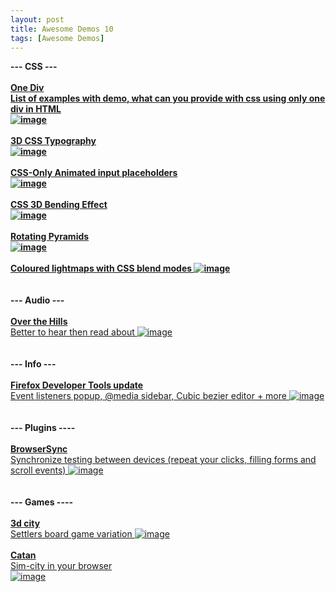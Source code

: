 ```yaml
---
layout: post
title: Awesome Demos 10
tags: [Awesome Demos]
---
```


<div>
    <strong>
        --- CSS ---
    </strong>
    <br/>
    <br/>
    <strong>
        <a href="http://one-div.com/" target="_blank">
            <strong>
                One Div
            </strong>
        </a>
        <br/>
        <a href="http://one-div.com/" target="_blank">
            List of examples with demo, what can you provide with css using only one div in HTML
            <br/>
            <strong>
                <img alt="image" src="https://31.media.tumblr.com/2d2418f39520b739013ec04a147ce86a/tumblr_inline_nacj7ocn6I1qhadd5.png"/>
            </strong>
        </a>
    </strong>
    <br/>
    <br/>
    <strong>
        <a href="http://codepen.io/noahblon/pen/CsxfH" target="_blank">
            3D CSS Typography
        </a>
    </strong>
    <br/>
    <strong>
        <a href="http://codepen.io/noahblon/pen/CsxfH" target="_blank">
            <img alt="image" src="https://31.media.tumblr.com/1b96980522b1e80fe2a9c95afe25442a/tumblr_inline_nacj8cOgfw1qhadd5.png"/>
        </a>
    </strong>
    <br/>
    <br/>
    <strong>
        <a href="http://codepen.io/sivan/pen/alKwf" target="_blank">
            CSS-Only Animated input placeholders
        </a>
    </strong>
    <br/>
    <strong>
        <a href="http://codepen.io/sivan/pen/alKwf" target="_blank">
            <img alt="image" src="https://31.media.tumblr.com/bead0d88570c4b542b877201eee13ec8/tumblr_inline_nacj8qukvI1qhadd5.png"/>
        </a>
    </strong>
    <br/>
    <br/>
    <strong>
        <a href="http://codepen.io/fbrz/pen/whxbF" target="_blank">
            CSS 3D Bending Effect
        </a>
    </strong>
    <br/>
    <strong>
        <a href="http://codepen.io/fbrz/pen/whxbF" target="_blank">
            <img alt="image" src="https://31.media.tumblr.com/0cd21c2deee62a20c7bb8811d5b2a294/tumblr_inline_nacj90TkFi1qhadd5.png"/>
        </a>
    </strong>
</div>
<div class="more"></div>
<div>
    <strong>
        <br/>
        <a href="http://codepen.io/florian-wirtz/pen/pohIK" target="_blank">
            Rotating Pyramids
        </a>
    </strong>
    <br/>
    <strong>
        <a href="http://codepen.io/florian-wirtz/pen/pohIK" target="_blank">
            <img alt="image" src="https://31.media.tumblr.com/d696f0eaa4e7c598c69d596c2af21fc4/tumblr_inline_nacj9pxnqj1qhadd5.png"/>
        </a>
        <br/>
    </strong>
    <strong>
        <br/>
        <a href="http://codepen.io/keithclark/pen/ptHKv" target="_blank">
            Coloured lightmaps with CSS blend modes
        </a>
    </strong>
    <strong>
        <a href="http://codepen.io/keithclark/pen/ptHKv" target="_blank">
            <img alt="image" src="https://31.media.tumblr.com/298fb4e287470393d2c7bc545f2710dd/tumblr_inline_nacjatxCOZ1qhadd5.png"/>
        </a>
        <br/>
    </strong>
    <strong>
        <br/>
        <br/>
        --- Audio ---
    </strong>
    <br/>
    <br/>
</div>
<div>
    <strong>
        <a href="http://www.overthetinyhills.com/" target="_blank">
            Over the Hills
            <br/>
        </a>
    </strong>
    <a href="http://www.overthetinyhills.com/" target="_blank">
        Better to hear then read about
    </a>
    <a href="http://www.overthetinyhills.com/" target="_blank">
        <img alt="image" src="https://31.media.tumblr.com/0f8cb7a5429a0e4d9dbf77a928b8846a/tumblr_inline_naciyifYB61qhadd5.png"/>
    </a>
</div>
<div>
    <strong>
        <a href="http://www.overthetinyhills.com/" target="_blank">
            <br/>
            <br/>
        </a>
        --- Info ---
        <br/>
    </strong>
    <strong>
        <br/>
        <a href="https://hacks.mozilla.org/2014/07/event-listeners-popup-media-sidebar-cubic-bezier-editor-more-firefox-developer-tools-episode-33/" target="_blank">
            Firefox Developer Tools update
        </a>
        <br/>
    </strong>
    <a href="https://hacks.mozilla.org/2014/07/event-listeners-popup-media-sidebar-cubic-bezier-editor-more-firefox-developer-tools-episode-33/" target="_blank">
        Event listeners popup, @media sidebar, Cubic bezier editor + more
        <img alt="image" src="https://31.media.tumblr.com/e4031794c25b2905b5a6e84839d33faf/tumblr_inline_nacivpyL4m1qhadd5.png"/>
    </a>
</div>
<div>
    <strong>
        <br/>
        <br/>
        --- Plugins ----
        <br/>
    </strong>
    <strong>
        <a href="http://www.browsersync.io/" target="_blank">
            <br/>
            BrowserSync
            <br/>
        </a>
    </strong>
    <a href="http://www.browsersync.io/" target="_blank">
        Synchronize testing between devices (repeat your clicks, filling forms and scroll events)
    </a>
    <a href="http://www.browsersync.io/" target="_blank">
        <img alt="image" src="https://31.media.tumblr.com/90d2474ea1588eac1fe70d552c576ddd/tumblr_inline_naciscUDz11qhadd5.jpg"/>
    </a>
</div>
<div>
    <br/>
    <strong>
        <br/>
        --- Games ----
        <br/>
        <br/>
    </strong>
    <strong>
        <a href="http://lo-th.github.io/3d.city/index.html" target="_blank">
            3d city
            <br/>
        </a>
    </strong>
    <a href="http://lo-th.github.io/3d.city/index.html" target="_blank">
        Settlers board game variation
    </a>
    <a href="http://lo-th.github.io/3d.city/index.html" target="_blank">
        <img alt="image" src="https://31.media.tumblr.com/2578a320250991be057777ba359cfda2/tumblr_inline_naciakopAp1qhadd5.png"/>
    </a>
</div>
<div>
    <a href="http://lo-th.github.io/3d.city/index.html" target="_blank">
        <br/>
    </a>
    <a href="http://www.catananytime.com/" target="_blank">
    <span>
      <strong>
          Catan
      </strong>
      <br/>
    </span>
        Sim-city in your browser
        <br/>
        <img alt="image" src="https://31.media.tumblr.com/3d649c658e1f0edc0bd2111fefc5fb39/tumblr_inline_naci9jphpv1qhadd5.png"/>
    </a>
</div>